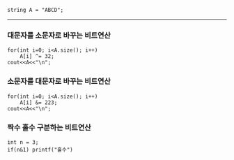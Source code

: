     string A = "ABCD";
---
### 대문자를 소문자로 바꾸는 비트연산
    for(int i=0; i<A.size(); i++)
        A[i] ^= 32;
    cout<<A<<"\n";
    
### 소문자를 대문자로 바꾸는 비트연산
    for(int i=0; i<A.size(); i++)
        A[i] &= 223;
    cout<<A<<"\n";

### 짝수 홀수 구분하는 비트연산
    int n = 3;
    if(n&1) printf("홀수")
